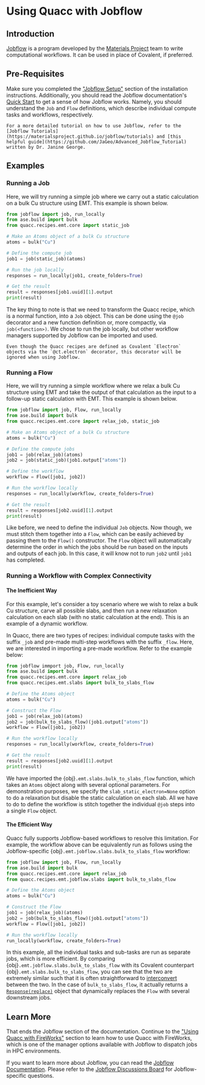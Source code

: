 # Using Quacc with Jobflow

## Introduction

[Jobflow](https://github.com/materialsproject/jobflow) is a program developed by the [Materials Project](https://materialsproject.org/) team to write computational workflows. It can be used in place of Covalent, if preferred.


## Pre-Requisites

Make sure you completed the ["Jobflow Setup"](../../../install/advanced/alt_workflows/jobflow.md) section of the installation instructions. Additionally, you should read the Jobflow documentation's [Quick Start](https://materialsproject.github.io/jobflow/tutorials/1-quickstart.html) to get a sense of how Jobflow works. Namely, you should understand the `Job` and `Flow` definitions, which describe individual compute tasks and workflows, respectively.

```{seealso}
For a more detailed tutorial on how to use Jobflow, refer to the [Jobflow Tutorials](https://materialsproject.github.io/jobflow/tutorials) and [this helpful guide](https://github.com/JaGeo/Advanced_Jobflow_Tutorial) written by Dr. Janine George.
```

## Examples

### Running a Job

Here, we will try running a simple job where we carry out a static calculation on a bulk Cu structure using EMT. This example is shown below.

```python
from jobflow import job, run_locally
from ase.build import bulk
from quacc.recipes.emt.core import static_job

# Make an Atoms object of a bulk Cu structure
atoms = bulk("Cu")

# Define the compute job
job1 = job(static_job)(atoms)

# Run the job locally
responses = run_locally(job1, create_folders=True)

# Get the result
result = responses[job1.uuid][1].output
print(result)
```

The key thing to note is that we need to transform the Quacc recipe, which is a normal function, into a `Job` object. This can be done using the `@job` decorator and a new function definition or, more compactly, via `job(<function>)`. We chose to run the job locally, but other workflow managers supported by Jobflow can be imported and used.

```{note}
Even though the Quacc recipes are defined as Covalent `Electron` objects via the `@ct.electron` decorator, this decorator will be ignored when using Jobflow.
```

### Running a Flow

Here, we will try running a simple workflow where we relax a bulk Cu structure using EMT and take the output of that calculation as the input to a follow-up static calculation with EMT. This example is shown below.

```python
from jobflow import job, Flow, run_locally
from ase.build import bulk
from quacc.recipes.emt.core import relax_job, static_job

# Make an Atoms object of a bulk Cu structure
atoms = bulk("Cu")

# Define the compute jobs
job1 = job(relax_job)(atoms)
job2 = job(static_job)(job1.output["atoms"])

# Define the workflow
workflow = Flow([job1, job2])

# Run the workflow locally
responses = run_locally(workflow, create_folders=True)

# Get the result
result = responses[job2.uuid][1].output
print(result)
```

Like before, we need to define the individual `Job` objects. Now though, we must stitch them together into a `Flow`, which can be easily achieved by passing them to the `Flow()` constructor. The `Flow` object will automatically determine the order in which the jobs should be run based on the inputs and outputs of each job. In this case, it will know not to run `job2` until `job1` has completed.

### Running a Workflow with Complex Connectivity

#### The Inefficient Way

For this example, let's consider a toy scenario where we wish to relax a bulk Cu structure, carve all possible slabs, and then run a new relaxation calculation on each slab (with no static calculation at the end). This is an example of a dynamic workflow.

In Quacc, there are two types of recipes: individual compute tasks with the suffix `_job` and pre-made multi-step workflows with the suffix `_flow`. Here, we are interested in importing a pre-made workflow. Refer to the example below:

```python
from jobflow immport job, Flow, run_locally
from ase.build import bulk
from quacc.recipes.emt.core import relax_job
from quacc.recipes.emt.slabs import bulk_to_slabs_flow

# Define the Atoms object
atoms = bulk("Cu")

# Construct the Flow
job1 = job(relax_job)(atoms)
job2 = job(bulk_to_slabs_flow)(job1.output["atoms"])
workflow = Flow([job1, job2])

# Run the workflow locally
responses = run_locally(workflow, create_folders=True)

# Get the result
result = responses[job2.uuid][1].output
print(result)
```

We have imported the {obj}`.emt.slabs.bulk_to_slabs_flow` function, which takes an `Atoms` object along with several optional parameters. For demonstration purposes, we specify the `slab_static_electron=None` option to do a relaxation but disable the static calculation on each slab. All we have to do to define the workflow is stitch together the individual `@job` steps into a single `Flow` object.

#### The Efficient Way

Quacc fully supports Jobflow-based workflows to resolve this limitation. For example, the workflow above can be equivalently run as follows using the Jobflow-specific {obj}`.emt.jobflow.slabs.bulk_to_slabs_flow` workflow:

```python
from jobflow import job, Flow, run_locally
from ase.build import bulk
from quacc.recipes.emt.core import relax_job
from quacc.recipes.emt.jobflow.slabs import bulk_to_slabs_flow

# Define the Atoms object
atoms = bulk("Cu")

# Construct the Flow
job1 = job(relax_job)(atoms)
job2 = job(bulk_to_slabs_flow)(job1.output["atoms"])
workflow = Flow([job1, job2])

# Run the workflow locally
run_locally(workflow, create_folders=True)
```

In this example, all the individual tasks and sub-tasks are run as separate jobs, which is more efficient. By comparing {obj}`.emt.jobflow.slabs.bulk_to_slabs_flow` with its Covalent counterpart {obj}`.emt.slabs.bulk_to_slabs_flow`, you can see that the two are extremely similar such that it is often straightforward to [interconvert](comparison.md) between the two. In the case of `bulk_to_slabs_flow`, it actually returns a [`Response(replace)`](<https://materialsproject.github.io/jobflow/tutorials/5-dynamic-flows.html#The-Response(replace)-option>) object that dynamically replaces the `Flow` with several downstream jobs.

## Learn More

That ends the Jobflow section of the documentation. Continue to the ["Using Quacc with FireWorks"](fireworks.md) section to learn how to use Quacc with FireWorks, which is one of the manager options available with Jobflow to dispatch jobs in HPC environments.

If you want to learn more about Jobflow, you can read the [Jobflow Documentation](https://materialsproject.github.io/jobflow/). Please refer to the [Jobflow Discussions Board](https://github.com/materialsproject/jobflow/discussions) for Jobflow-specific questions.
